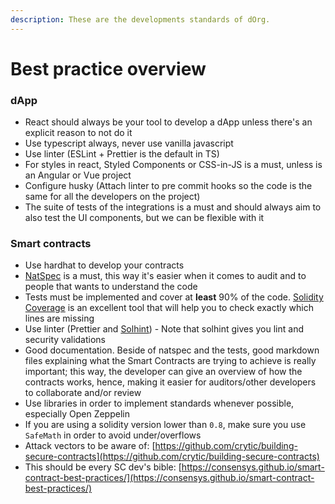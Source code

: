 ```yaml
---
description: These are the developments standards of dOrg.
---
```


# Best practice overview

### dApp

* React should always be your tool to develop a dApp unless there's an explicit reason to not do it
* Use typescript always, never use vanilla javascript
* Use linter \(ESLint + Prettier is the default in TS\)
* For styles in react, Styled Components or CSS-in-JS is a must, unless is an Angular or Vue project
* Configure husky \(Attach linter to pre commit hooks so the code is the same for all the developers on the project\)
* The suite of tests of the integrations is a must and should always aim to also test the UI components, but we can be flexible with it

### Smart contracts

* Use hardhat to develop your contracts
* [NatSpec](https://docs.soliditylang.org/en/v0.8.7/natspec-format.html) is a must, this way it's easier when it comes to audit and to people that wants to understand the code
* Tests must be implemented and cover at **least** 90% of the code. [Solidity Coverage](https://github.com/sc-forks/solidity-coverage) is an excellent tool that will help you to check exactly which lines are missing
* Use linter \(Prettier and [Solhint](https://github.com/protofire/solhint)\) - Note that solhint gives you lint and security validations
* Good documentation. Beside of natspec and the tests, good markdown files explaining what the Smart Contracts are trying to achieve is really important; this way, the developer can give an overview of how the contracts works, hence, making it easier for auditors/other developers to collaborate and/or review
* Use libraries in order to implement standards whenever possible, especially Open Zeppelin
* If you are using a solidity version lower than `0.8`, make sure you use `SafeMath` in order to avoid under/overflows
* Attack vectors to be aware of: [https://github.com/crytic/building-secure-contracts](https://github.com/crytic/building-secure-contracts)
* This should be every SC dev's bible: [https://consensys.github.io/smart-contract-best-practices/](https://consensys.github.io/smart-contract-best-practices/)





